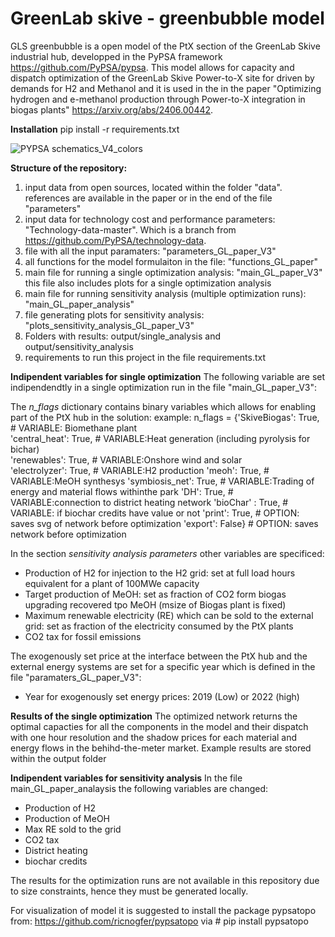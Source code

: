 # GreenLab skive - greenbubble model

GLS greenbubble is a open model of the PtX section of the GreenLab Skive industrial hub, developped in the PyPSA framework https://github.com/PyPSA/pypsa. This model allows for capacity and dispatch optimization of the GreenLab Skive Power-to-X site for driven by demands for H2 and Methanol and it is used in the in the paper "Optimizing hydrogen and e-methanol production through Power-to-X integration in biogas plants" https://arxiv.org/abs/2406.00442.

**Installation**
pip install -r requirements.txt

![PYPSA schematics_V4_colors](https://github.com/BertoGBG/GLS_greenbubble/assets/99412005/61a5d328-c28b-4b25-b129-1396315c3d0e)

**Structure of the repository:**
1) input data from open sources, located within the folder "data". references are available in the paper or in the end of the file "parameters"
2) input data for technology cost and performance parameters: "Technology-data-master". Which is a branch from https://github.com/PyPSA/technology-data.
3) file with all the input paramaters: "parameters_GL_paper_V3" 
4) all functions for the model formulaiton in the file: "functions_GL_paper"
5) main file for running a single optimization analysis: "main_GL_paper_V3"
   this file also includes plots for a single optimization analysis
6) main file for running sensitivity analysis (multiple optimization runs): "main_GL_paper_analysis"
7) file generating plots for sensitivity analysis: "plots_sensitivity_analysis_GL_paper_V3"
8) Folders with results: output/single_analysis and output/sensitivity_analysis
9) requirements to run this project in the file requirements.txt

**Indipendent variables for single optimization**
The following variable are set indipendendtly in a single optimization run in the file "main_GL_paper_V3":


The _n_flags_ dictionary contains binary variables which allows for enabling part of the PtX hub in the solution: 
example:
n_flags = {'SkiveBiogas': True,         # VARIABLE: Biomethane plant                    
           'central_heat': True,        # VARIABLE:Heat generation  (including pyrolysis for bichar)     
           'renewables': True,          # VARIABLE:Onshore wind and solar      
           'electrolyzer': True,        # VARIABLE:H2 production 
           'meoh': True,                # VARIABLE:MeOH synthesys
           'symbiosis_net': True,       # VARIABLE:Trading of energy and material flows withinthe park
           'DH': True,                  # VARIABLE:connection to district heating network 
           'bioChar' : True,            # VARIABLE: if biochar credits have value or not
           'print': True,               # OPTION: saves svg of network before optimization
           'export': False}             # OPTION: saves network before optimization
           
In the section _sensitivity analysis parameters_ other variables are specificed:
* Production of H2  for injection to the H2 grid: set at full load hours equivalent for a plant of 100MWe capacity
* Target production of MeOH: set as fraction of CO2 form biogas upgrading recovered tpo MeOH (msize of Biogas plant is fixed)
* Maximum renewable electricity (RE) which can be sold to the external grid: set as fraction of the electricity consumed by the PtX plants
* CO2 tax for fossil emissions

The exogenously set price at the interface between the PtX hub and the external energy systems are set for a specific year which is defined in the file "paramaters_GL_paper_V3":
* Year for exogenously set energy prices: 2019 (Low) or 2022 (high)

**Results of the single optimization**
The optimized network returns the optimal capacties for all the components in the model and their dispatch with one hour resolution and the shadow prices for each material and energy flows in the behihd-the-meter market.
Example results are stored within the output folder

**Indipendent variables for sensitivity analysis**
In the file main_GL_paper_analaysis the following variables are changed: 
* Production of H2
* Production of MeOH
* Max RE sold to the grid
* CO2 tax
* District heating
* biochar credits

The results for the optimization runs are not available in this repository due to size constraints, hence they must be generated locally. 


For visualization of model it is suggested to install the package pypsatopo 
from: https://github.com/ricnogfer/pypsatopo
via # pip install pypsatopo

  
